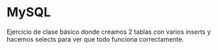 # MySQL
Ejercicio de clase básico donde creamos 2 tablas con varios inserts y hacemos selects para ver que todo funciona correctamente.
